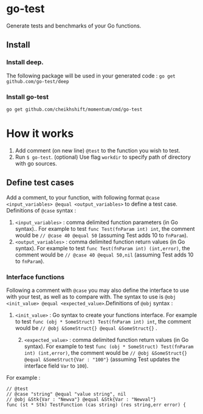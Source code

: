 # go-test
Generate tests and benchmarks of your Go functions.

## Install

### Install deep.
The following package will be used in your generated code : `go get github.com/go-test/deep`

### Install go-test

	go get github.com/cheikhshift/momentum/cmd/go-test


# How it works
1. Add  comment (on new line) `@test` to the function you wish to test.
3. Run `$ go-test`. (optional) Use flag `workdir` to specify path of directory with go sources.

## Define test cases
Add a comment, to your function, with following format `@case <input_variables> @equal <output_variables>` to define a test case. Definitions of `@case` syntax  :
1. `<input_variables>` : comma delimited function parameters (in Go syntax).. For example to test `func Test(fnParam int) int`,  the comment would be `// @case 40 @equal 50` (assuming Test adds 10 to `fnParam`). 
2.  `<output_variables>` : comma delimited function return values (in Go syntax). For example to test `func Test(fnParam int) (int,error)`,  the comment would be `// @case 40 @equal 50,nil` (assuming Test adds 10 to `fnParam`). 

### Interface functions
Following a comment with `@case` you may also define the interface to use with your test, as well as to compare with. The syntax to use is `@obj <init_value> @equal <expected_value>`.Definitions of `@obj` syntax  :

1. `<init_value>` :  Go syntax to create your functions interface. For example to test `func (obj * SomeStruct) Test(fnParam int) int`,  the comment would be `// @obj &SomeStruct{} @equal &SomeStruct{}` .

	2.  `<expected_value>` : comma delimited function return values (in Go syntax). For example to test `func (obj * SomeStruct) Test(fnParam int) (int,error)`,  the comment would be `// @obj &SomeStruct{} @equal &SomeStruct{Var : "100"}` (assuming Test updates the interface field `Var` to `100`). 

For example : 

	// @test
	// @case "string" @equal "value string", nil
	// @obj &Stk{Var : "Newva"} @equal &Stk{Var : "Newval"}
	func (st * Stk) TestFunction (cas string) (res string,err error) {

